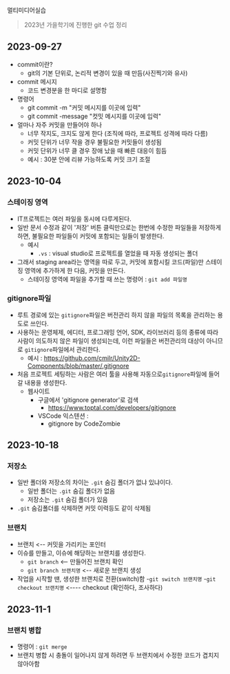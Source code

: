 멀티미디어실습

> 2023년 가을학기에 진행한 git 수업 정리

## 2023-09-27
- commit이란?
    - git의 기본 단위로, 논리적 변경이 있을 때 만듬(사진찍기와 유사)
- commit 메시지
    -  코드 변경분을 한 마디로 설명함
- 명령어
    - git commit -m "커밋 메시지를 이곳에 입력"
    - git commit -message "컷밋 메시지를 이곳에 입력"
- 얼마나 자주 커밋을 만들어야 하나
    - 너무 작지도, 크지도 않게 한다 (조직에 따라, 프로젝트 성격에 따라 다름)
    - 커밋 단위가 너무 작을 경우 불필요한 커밋들이 생성됨
    - 커밋 단위가 너무 클 경우 장애 났을 때 빠른 대응이 힘듬
    - 예시 : 30분 안에 리뷰 가능하도록 커밋 크기 조절


## 2023-10-04
### 스테이징 영역
- IT프로젝트는 여러 파일을 동시에 다루게된다.
- 일반 문서 수정과 같이 '저장' 버튼 클릭만으로는 한번에 수정한 파일들을 저장하게 하면, 불필요한 파일들이 커밋에 포함되는 일들이 발생한다.
    - 예시
        - `.vs` : visual studio로 프로젝트를 열었을 때 자동 생성되는 폴더
- 그래서 staging area라는 영역을 따로 두고, 커밋에 포함시킬 코드(파일)만 스테이징 영역에 추가하게 한 다음, 커밋을 만든다.
    - 스테이징 영역에 파일을 추가할 때 쓰는 명령어 : `git add 파일명`


### gitignore파일
- 루트 경로에 있는 `gitignore`파일은 버전관리 하지 않을 파일의 목록을 관리하는 용도로 쓰인다.
- 사용하는 운영체제, 에디터, 프로그래밍 언어, SDK, 라이브러리 등의 종류에 따라 사람이 의도하지 않은 파일이 생성되는데, 이런 파일들은 버전관리의 대상이 아니므로 `gitignore`파일에서 관리한다.
    - 예시 : https://github.com/cmilr/Unity2D-Components/blob/master/.gitignore
- 처음 프로젝트 세팅하는 사람은 여러 툴을 사용해 자동으로`gitignore`파일에 들어갈 내용을 생성한다.
    - 웹사이트
        - 구글에서 'gitignore generator'로 검색
            - https://www.toptal.com/developers/gitignore
        - VSCode 익스텐션 : 
            - gitignore by CodeZombie


## 2023-10-18
### 저장소
- 일반 폴더와 저장소의 차이는 `.git` 숨김 폴더가 없냐 있냐이다.
    - 일반 폴더는 `.git` 숨김 폴더가 없음
    - 저장소는 `.git` 숨김 폴더가 있음
- `.git` 숨김폴더를 삭제하면 커밋 이력등도 같이 삭제됨

### 브랜치
- 브랜치 <-- 커밋을 가리키는 포인터
- 이슈를 만들고, 이슈에 해당하는 브랜치를 생성한다.
    - `git branch` <-- 만들어진 브랜치 확인
    - `git branch 브랜치명` <-- 새로운 브랜치 생성
- 작업을 시작할 땐, 생성한 브랜치로 전환(switch)함
    -`git switch 브랜치명`
    -`git checkout 브랜치명` <---- checkout (확인하다, 조사하다)


## 2023-11-1
### 브랜치 병합
- 명령어 : `git merge`
- 브랜치 병합 시 충돌이 일어나지 않게 하려면 두 브랜치에서 수정한 코드가 겹치지 않아아함